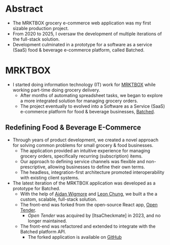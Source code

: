 # Abstract
- The MRKTBOX grocery e-commerce web application was my first sizable production
    project.
- From 2020 to 2025, I oversaw the development of multiple iterations of the
    full-stack solution.
- Development culminated in a prototype for a software as a service (SaaS) food
    & beverage e-commerce platform, called Batched.

# MRKTBOX
- I started doing information technology (IT) work for [MRKTBOX](
    https://mrktbox.com) while working part-time doing grocery delivery.
    - After months of automating spreadsheet tasks, we began to explore
        a more integrated solution for managing grocery orders.
    - The project eventually to evolved into a Software as a Service (SaaS)
        e-commerce platform for food & beverage businesses,
        [Batched](https://batched.ca).

## Redefining Food & Beverage E-Commerce
- Through years of product development, we created a novel approach for solving
    common problems for small grocery & food businesses.
    - The application provided an intuitive experience for managing grocery
        orders, specifically recurring (subscription) items.
    - Our approach to defining service channels was flexible and
        non-prescriptive, allowing businesses to define their own terms.
    - The headless, integration-first architecture promoted interoperability
        with existing client systems.
- The latest iteration of the MRKTBOX application was developed as a prototype
    for Batched.
    - With the help of [Aidan Wigmore]() and [Leon Chung](), we built a
        the a custom, scalable, full-stack solution.
    - The front-end was forked from the open-source React app, [Open Tender](
        https://github.com/MRKTBOX/mrktbox-web/tree/fork/open-tender).
        - *Open Tender* was acquired by [ItsaCheckmate] in 2023, and no longer
            maintained.
    - The front-end was refactored and extended to integrate with the Batched
        platform API.
        - The forked application is available on
            [GitHub](https://github.com/MRKTBOX/mrktbox-web)
